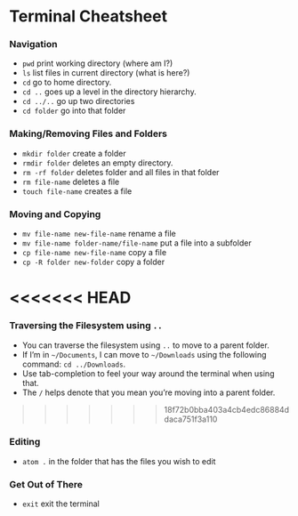 # Terminal Cheatsheet

### Navigation
- ```pwd``` print working directory (where am I?)
- ```ls``` list files in current directory (what is here?)
- ```cd``` go to home directory.
- ```cd ..``` goes up a level in the directory hierarchy.
- ```cd ../..``` go up two directories
- ```cd folder``` go into that folder

### Making/Removing Files and Folders
- ```mkdir folder``` create a folder
- ```rmdir folder``` deletes an empty directory.
- ```rm -rf folder``` deletes folder and all files in that folder
- ```rm file-name``` deletes a file
- ```touch file-name``` creates a file

### Moving and Copying
- ```mv file-name new-file-name``` rename a file
- ```mv file-name folder-name/file-name``` put a file into a subfolder
- ```cp file-name new-file-name``` copy a file
- ```cp -R folder new-folder``` copy a folder

<<<<<<< HEAD
=======
### Traversing the Filesystem using `..`
- You can traverse the filesystem using `..` to move to a parent folder. 
- If I’m in `~/Documents`, I can move to `~/Downloads` using the following command: `cd ../Downloads`. 
- Use tab-completion to feel your way around the terminal when using that. 
- The `/` helps denote that you mean you’re moving into a parent folder.

>>>>>>> 18f72b0bba403a4cb4edc86884ddaca751f3a110
### Editing
- ```atom .``` in the folder that has the files you wish to edit

### Get Out of There
- ```exit``` exit the terminal
